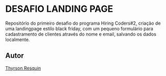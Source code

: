 # DESAFIO LANDING PAGE
Repositório do primeiro desafio do programa Hiring Coders#2, criação de uma landingpage estilo black friday,
 com um pequeno formulário para cadastramento de clientes através do nome e email, salvando os dados localmente.

## Autor
[Thyrson Resquin](https://www.linkedin.com/in/thyrson-resquin/)

